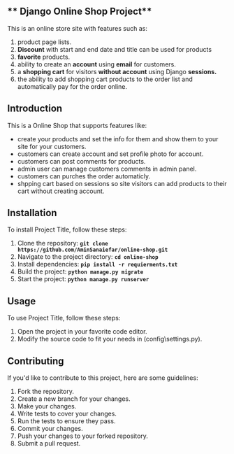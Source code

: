 ## ** Django Online Shop Project**

This is an online store site with features such as:
<ol>
<li>product page lists.</li>
<li><strong>Discount</strong> with start and end date and title can be used for products</li>
<li><strong>favorite</strong> products.</li>
<li>ability to create an <strong>account</strong> using <strong>email</strong> for customers.</li>
<li>a <strong>shopping cart</strong> for visitors <strong>without account</strong> using Django <strong>sessions.</strong></li>
<li>the ability to add shopping cart products to the order list and automatically pay for the order online.</li>
</ol>

## **Introduction**
This is a Online Shop that supports features like: 
<ul>
  <li>create your products and set the info for them and show them to your site for your customers.</li>
  <li>customers can create account and set profile photo for account.</li>
  <li>customers can post comments for products.</li>
  <li>admin user can manage customers comments in admin panel.</li>
  <li>customers can purches the order automaticly.</li>
  <li>shpping cart based on sessions so site visitors can add products to their cart without creating account.</li>
</ul>

## **Installation**

To install Project Title, follow these steps:

1. Clone the repository: **`git clone https://github.com/AminSanaiefar/online-shop.git`**
2. Navigate to the project directory: **`cd online-shop`**
3. Install dependencies: **`pip install -r requierments.txt`**
4. Build the project: **`python manage.py migrate`**
5. Start the project: **`python manage.py runserver`**

## **Usage**

To use Project Title, follow these steps:

1. Open the project in your favorite code editor.
2. Modify the source code to fit your needs in (config\settings.py).

## **Contributing**

If you'd like to contribute to this project, here are some guidelines:

1. Fork the repository.
2. Create a new branch for your changes.
3. Make your changes.
4. Write tests to cover your changes.
5. Run the tests to ensure they pass.
6. Commit your changes.
7. Push your changes to your forked repository.
8. Submit a pull request.
